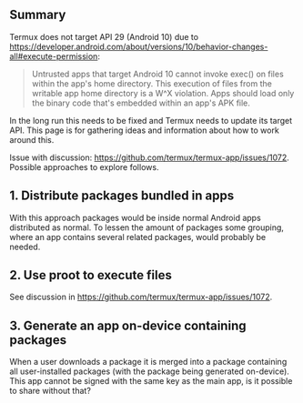 ## Summary
Termux does not target API 29 (Android 10) due to https://developer.android.com/about/versions/10/behavior-changes-all#execute-permission:

> Untrusted apps that target Android 10 cannot invoke exec() on files within the app's home directory. This execution of files from the writable app home directory is a W^X violation. Apps should load only the binary code that's embedded within an app's APK file.

In the long run this needs to be fixed and Termux needs to update its target API. This page is for gathering ideas and information about how to work around this.

Issue with discussion: https://github.com/termux/termux-app/issues/1072. Possible approaches to explore follows.

## 1. Distribute packages bundled in apps
With this approach packages would be inside normal Android apps distributed as normal. To lessen the amount of packages some grouping, where an app contains several related packages, would probably be needed.

## 2. Use proot to execute files
See discussion in https://github.com/termux/termux-app/issues/1072.

## 3. Generate an app on-device containing packages
When a user downloads a package it is merged into a package containing all user-installed packages (with the package being generated on-device). This app cannot be signed with the same key as the main app, is it possible to share without that?

